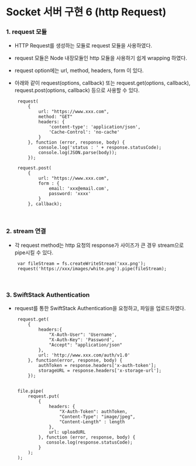 # Socket 서버 구현 6 (http Request)

### 1. request 모듈

 - HTTP Request를 생성하는 모듈로 request 모듈을 사용하였다.
 
 - request 모듈은 Node 내장모듈인 http 모듈을 사용하기 쉽게 wrapping 하였다.
 
 - request option에는 url, method, headers, form 이 있다.
 
 - 아래와 같이 request(options, callback) 또는 request.get(options, callback), request.post(options, callback) 등으로 사용할 수 있다.
 
        request(
            {
                url: "https://www.xxx.com",
                method: "GET"
                headers: {
                    'content-type': 'application/json',
                    'Cache-Control': 'no-cache'
                }
            }, function (error, response, body) {
                console.log('status : ' + response.statusCode);
                console.log(JSON.parse(body));
            });
            
        request.post(
            {
                url: "https://www.xxx.com",
                form : {
                    email: 'xxx@email.com',
                    password: 'xxxx'
                }                     
            }, callback); 
 
<br>

### 2. stream 연결

 - 각 request method는 http 요청의 response가 사이즈가 큰 경우 stream으로 pipe시킬 수 있다.
 
        var fileStream = fs.createWriteStream('xxx.png');
        request('https://xxx/images/white.png').pipe(fileStream);
<br>

### 3. SwiftStack Authentication

 - request를 통한 SwiftStack Authentication을 요청하고, 파일을 업로드하였다.
 
        request.get(
            {
                headers:{
                    "X-Auth-User": 'Username',
                    "X-Auth-Key": 'Password',
                    "Accept": "application/json"
                },
                url: 'http://www.xxx.com/auth/v1.0'
            }, function(error, response, body) {
                authToken = response.headers['x-auth-token'];
                storageURL = response.headers['x-storage-url'];
            });
            
        
        file.pipe(
            request.put(
                {
                    headers: {
                        "X-Auth-Token": authToken,
                        "Content-Type": "image/jpeg",
                        "Content-Length" : length
                    },
                    url: uploadURL
                }, function (error, response, body) { 
                   console.log(response.statusCode);
                }
            );
        );    